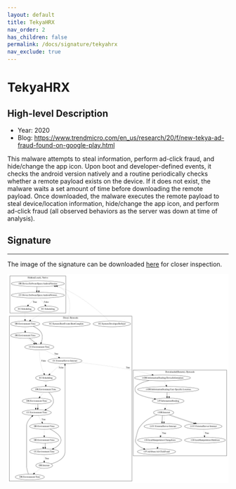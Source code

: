 ```yaml
---
layout: default
title: TekyaHRX
nav_order: 2
has_children: false
permalink: /docs/signature/tekyahrx
nav_exclude: true
---
```


# TekyaHRX

## High-level Description

* Year: 2020
* Blog: https://www.trendmicro.com/en_us/research/20/f/new-tekya-ad-fraud-found-on-google-play.html

This malware attempts to steal information, perform ad-click fraud, and hide/change the app icon. Upon boot and developer-defined events, it checks the android version natively and a routine periodically checks whether a remote payload exists on the device. If it does not exist, the malware waits a set amount of time before downloading the remote payload. Once downloaded, the malware executes the remote payload to steal device/location information, hide/change the app icon, and perform ad-click fraud (all observed behaviors as the server was down at time of analysis).

## Signature
---

The image of the signature can be downloaded [here](../../img/signatures/TekyaHRX.png) for closer inspection.

![](../../img/signatures/TekyaHRX.png)
